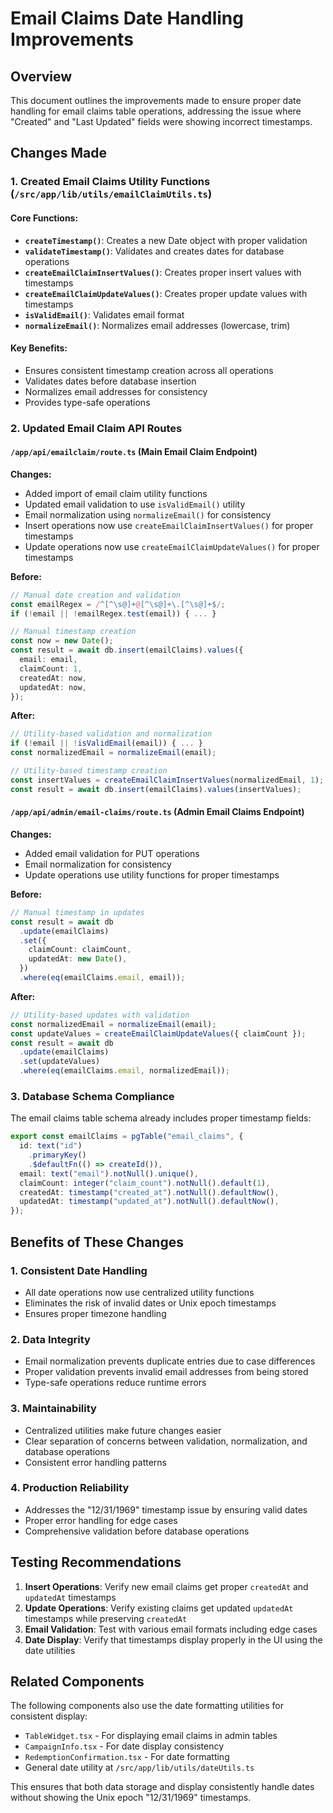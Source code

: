 # Email Claims Date Handling Improvements

## Overview

This document outlines the improvements made to ensure proper date handling for email claims table operations, addressing the issue where "Created" and "Last Updated" fields were showing incorrect timestamps.

## Changes Made

### 1. Created Email Claims Utility Functions (`/src/app/lib/utils/emailClaimUtils.ts`)

#### Core Functions:

- **`createTimestamp()`**: Creates a new Date object with proper validation
- **`validateTimestamp()`**: Validates and creates dates for database operations
- **`createEmailClaimInsertValues()`**: Creates proper insert values with timestamps
- **`createEmailClaimUpdateValues()`**: Creates proper update values with timestamps
- **`isValidEmail()`**: Validates email format
- **`normalizeEmail()`**: Normalizes email addresses (lowercase, trim)

#### Key Benefits:

- Ensures consistent timestamp creation across all operations
- Validates dates before database insertion
- Normalizes email addresses for consistency
- Provides type-safe operations

### 2. Updated Email Claim API Routes

#### `/app/api/emailclaim/route.ts` (Main Email Claim Endpoint)

**Changes:**

- Added import of email claim utility functions
- Updated email validation to use `isValidEmail()` utility
- Email normalization using `normalizeEmail()` for consistency
- Insert operations now use `createEmailClaimInsertValues()` for proper timestamps
- Update operations now use `createEmailClaimUpdateValues()` for proper timestamps

**Before:**

```typescript
// Manual date creation and validation
const emailRegex = /^[^\s@]+@[^\s@]+\.[^\s@]+$/;
if (!email || !emailRegex.test(email)) { ... }

// Manual timestamp creation
const now = new Date();
const result = await db.insert(emailClaims).values({
  email: email,
  claimCount: 1,
  createdAt: now,
  updatedAt: now,
});
```

**After:**

```typescript
// Utility-based validation and normalization
if (!email || !isValidEmail(email)) { ... }
const normalizedEmail = normalizeEmail(email);

// Utility-based timestamp creation
const insertValues = createEmailClaimInsertValues(normalizedEmail, 1);
const result = await db.insert(emailClaims).values(insertValues);
```

#### `/app/api/admin/email-claims/route.ts` (Admin Email Claims Endpoint)

**Changes:**

- Added email validation for PUT operations
- Email normalization for consistency
- Update operations use utility functions for proper timestamps

**Before:**

```typescript
// Manual timestamp in updates
const result = await db
  .update(emailClaims)
  .set({
    claimCount: claimCount,
    updatedAt: new Date(),
  })
  .where(eq(emailClaims.email, email));
```

**After:**

```typescript
// Utility-based updates with validation
const normalizedEmail = normalizeEmail(email);
const updateValues = createEmailClaimUpdateValues({ claimCount });
const result = await db
  .update(emailClaims)
  .set(updateValues)
  .where(eq(emailClaims.email, normalizedEmail));
```

### 3. Database Schema Compliance

The email claims table schema already includes proper timestamp fields:

```typescript
export const emailClaims = pgTable("email_claims", {
  id: text("id")
    .primaryKey()
    .$defaultFn(() => createId()),
  email: text("email").notNull().unique(),
  claimCount: integer("claim_count").notNull().default(1),
  createdAt: timestamp("created_at").notNull().defaultNow(),
  updatedAt: timestamp("updated_at").notNull().defaultNow(),
});
```

## Benefits of These Changes

### 1. **Consistent Date Handling**

- All date operations now use centralized utility functions
- Eliminates the risk of invalid dates or Unix epoch timestamps
- Ensures proper timezone handling

### 2. **Data Integrity**

- Email normalization prevents duplicate entries due to case differences
- Proper validation prevents invalid email addresses from being stored
- Type-safe operations reduce runtime errors

### 3. **Maintainability**

- Centralized utilities make future changes easier
- Clear separation of concerns between validation, normalization, and database operations
- Consistent error handling patterns

### 4. **Production Reliability**

- Addresses the "12/31/1969" timestamp issue by ensuring valid dates
- Proper error handling for edge cases
- Comprehensive validation before database operations

## Testing Recommendations

1. **Insert Operations**: Verify new email claims get proper `createdAt` and `updatedAt` timestamps
2. **Update Operations**: Verify existing claims get updated `updatedAt` timestamps while preserving `createdAt`
3. **Email Validation**: Test with various email formats including edge cases
4. **Date Display**: Verify that timestamps display properly in the UI using the date utilities

## Related Components

The following components also use the date formatting utilities for consistent display:

- `TableWidget.tsx` - For displaying email claims in admin tables
- `CampaignInfo.tsx` - For date display consistency
- `RedemptionConfirmation.tsx` - For date formatting
- General date utility at `/src/app/lib/utils/dateUtils.ts`

This ensures that both data storage and display consistently handle dates without showing the Unix epoch "12/31/1969" timestamps.

